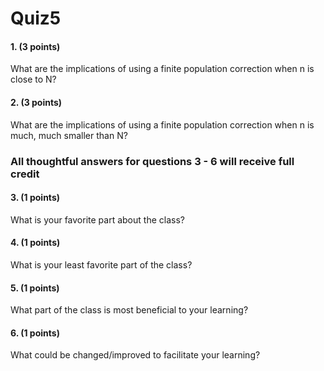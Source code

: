 # Quiz5

#### 1. (3 points)
What are the implications of using a finite population correction when n is close to N?

#### 2. (3 points)
What are the implications of using a finite population correction when n is much, much smaller than N?

### All thoughtful answers for questions 3 - 6 will receive full credit

#### 3. (1 points)
What is your favorite part about the class?

#### 4. (1 points)
What is your least favorite part of the class?

#### 5. (1 points)
What part of the class is most beneficial to your learning?

#### 6. (1 points)
What could be changed/improved to facilitate your learning?
